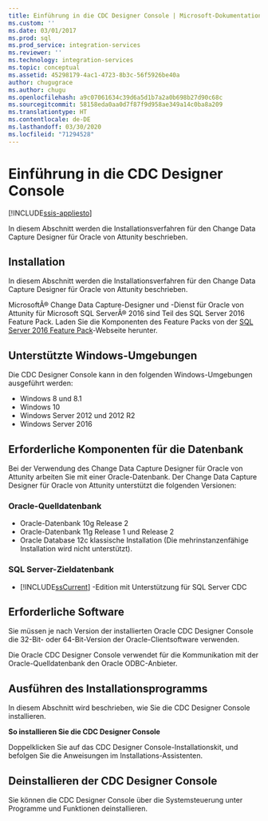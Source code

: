 ```yaml
---
title: Einführung in die CDC Designer Console | Microsoft-Dokumentation
ms.custom: ''
ms.date: 03/01/2017
ms.prod: sql
ms.prod_service: integration-services
ms.reviewer: ''
ms.technology: integration-services
ms.topic: conceptual
ms.assetid: 45298179-4ac1-4723-8b3c-56f5926be40a
author: chugugrace
ms.author: chugu
ms.openlocfilehash: a9c07061634c39d6a5d1b7a2a0b698b27d90c68c
ms.sourcegitcommit: 58158eda0aa0d7f87f9d958ae349a14c0ba8a209
ms.translationtype: HT
ms.contentlocale: de-DE
ms.lasthandoff: 03/30/2020
ms.locfileid: "71294528"
---
```

# <a name="the-cdc-designer-console-introduction"></a>Einführung in die CDC Designer Console

[!INCLUDE[ssis-appliesto](../../includes/ssis-appliesto-ssvrpluslinux-asdb-asdw-xxx.md)]


  In diesem Abschnitt werden die Installationsverfahren für den Change Data Capture Designer für Oracle von Attunity beschrieben.  
  
## <a name="installation"></a>Installation  
 In diesem Abschnitt werden die Installationsverfahren für den Change Data Capture Designer für Oracle von Attunity beschrieben.  
  
 MicrosoftÂ® Change Data Capture-Designer und -Dienst für Oracle von Attunity für Microsoft SQL ServerÂ® 2016 sind Teil des SQL Server 2016 Feature Pack. Laden Sie die Komponenten des Feature Packs von der [SQL Server 2016 Feature Pack](https://go.microsoft.com/fwlink/?LinkId=746297)-Webseite herunter.  
  
## <a name="supported-windows-environments"></a>Unterstützte Windows-Umgebungen  
 Die CDC Designer Console kann in den folgenden Windows-Umgebungen ausgeführt werden:  
  
-   Windows 8 und 8.1  
-   Windows 10  
-   Windows Server 2012 und 2012 R2
-   Windows Server 2016

## <a name="database-prerequisites"></a>Erforderliche Komponenten für die Datenbank  
 Bei der Verwendung des Change Data Capture Designer für Oracle von Attunity arbeiten Sie mit einer Oracle-Datenbank. Der Change Data Capture Designer für Oracle von Attunity unterstützt die folgenden Versionen:  
  
### <a name="source-oracle-database"></a>Oracle-Quelldatenbank
  
-   Oracle-Datenbank 10g Release 2
-   Oracle-Datenbank 11g Release 1 und Release 2
-   Oracle Database 12c klassische Installation (Die mehrinstanzenfähige Installation wird nicht unterstützt).  

### <a name="target-sql-server-database"></a>SQL Server-Zieldatenbank
  
-   [!INCLUDE[ssCurrent](../../includes/sscurrent-md.md)] -Edition mit Unterstützung für SQL Server CDC  
  
## <a name="software-prerequisites"></a>Erforderliche Software  
 Sie müssen je nach Version der installierten Oracle CDC Designer Console die 32-Bit- oder 64-Bit-Version der Oracle-Clientsoftware verwenden.  
  
 Die Oracle CDC Designer Console verwendet für die Kommunikation mit der Oracle-Quelldatenbank den Oracle ODBC-Anbieter.  
  
## <a name="running-the-installation-program"></a>Ausführen des Installationsprogramms  
 In diesem Abschnitt wird beschrieben, wie Sie die CDC Designer Console installieren.  
  
 **So installieren Sie die CDC Designer Console**  
  
 Doppelklicken Sie auf das CDC Designer Console-Installationskit, und befolgen Sie die Anweisungen im Installations-Assistenten.  
  
## <a name="uninstalling-the-cdc-designer-console"></a>Deinstallieren der CDC Designer Console  
 Sie können die CDC Designer Console über die Systemsteuerung unter Programme und Funktionen deinstallieren.  
  
  
